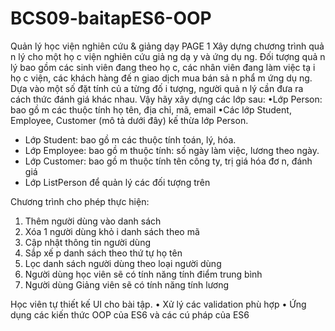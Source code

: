 # BCS09-baitapES6-OOP
Quản lý học viện nghiên cứu &
giảng dạy
PAGE 1
Xây dựng chương trình quả n lý cho một họ c viện nghiên cứu giả ng dạ y và ứng dụ ng. Đối tượng
quả n lý bao gồm các sinh viên đang theo họ c, các nhân viên đang làm việc tạ i họ c viện, các
khách hàng đế n giao dịch mua bán sả n phẩ m ứng dụ ng. Dựa vào một số đặt tính củ a từng đố i
tượng, người quả n lý cần đưa ra cách thức đánh giá khác nhau.
Vậy hãy xây dựng các lớp sau:
•Lớp Person: bao gồ m các thuộc tính họ tên, địa chỉ, mã, email
•Các lớp Student, Employee, Customer (mô tả dưới đây) kế thừa lớp Person.
- Lớp Student: bao gồ m các thuộc tính toán, lý, hóa.
- Lớp Employee: bao gồ m thuộc tính: số ngày làm việc, lương theo ngày.
- Lớp Customer: bao gồ m thuộc tính tên công ty, trị giá hóa đơ n, đánh giá
- Lớp ListPerson để quản lý các đối tượng trên

Chương trình cho phép thực hiện:
1) Thêm người dùng vào danh sách
2) Xóa 1 người dùng khỏ i danh sách theo mã
3) Cập nhật thông tin người dùng
4) Sắp xế p danh sách theo thứ tự họ tên
5) Lọc danh sách người dùng theo loại người dùng
6) Người dùng học viên sẽ có tính năng tính điểm trung bình
7) Người dùng Giảng viên sẽ có tính năng tính lương

Học viên tự thiết kế UI cho bài tập.
• Xử lý các validation phù hợp
• Ứng dụng các kiến thức OOP của ES6 và các cú pháp của ES6

